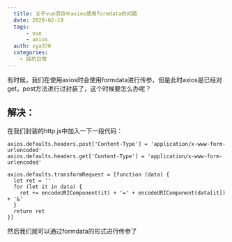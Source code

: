 ```yaml
---
  title: 关于vue项目中axios使用formdata的问题
  date: 2020-02-19
  tags:
      - vue
      - axios
  auth: xya370
  categories:
    - 踩坑日常
---
```


<!-- # 关于vue项目中axios使用formdata的问题 -->
  有时候，我们在使用axios时会使用formdata进行传参，但是此时axios是已经对get，post方法进行过封装了，这个时候要怎么办呢？

## 解决：
  在我们封装的http.js中加入一下一段代码：

    axios.defaults.headers.post['Content-Type'] = 'application/x-www-form-urlencoded'
    axios.defaults.headers.get['Content-Type'] = 'application/x-www-form-urlencoded'

    axios.defaults.transformRequest = [function (data) {
      let ret = ''
      for (let it in data) {
        ret += encodeURIComponent(it) + '=' + encodeURIComponent(data[it]) + '&'
      }
      return ret
    }]

  然后我们就可以通过formdata的形式进行传参了